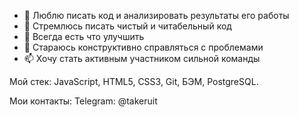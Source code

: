 - 👋 Люблю писать код и анализировать результаты его работы
- 👀 Стремлюсь писать чистый и читабельный код
- 🌱 Всегда есть что улучшить
- 💞️ Стараюсь конструктивно справляться с проблемами
- 📫 Хочу стать активным участником сильной команды

Мой стек:
JavaScript, HTML5, CSS3,  Git, БЭМ, PostgreSQL.

Мои контакты:
Telegram: @takeruit
